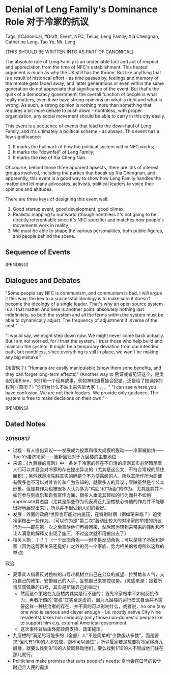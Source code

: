 # Denial of Leng Family's Dominance Role 对于冷家的抗议

Tags: #Canonical, #Draft, Event, NFC, Tellus, Leng Family, Xia Chengnan, Catherine Leng, Tao Ye, Mr. Leng

(THIS SHOULD BE WRITTEN INTO AS PART OF CANONICAL)

The absolute rule of Leng Family is an undeniable fact and act of respect and appreciation from the time of NFC's establishment. This heated argument is much as why the UK still has the throne. But like anything that is a result of historical effort - as time passes by, feelings and memory of the remote gets faded away, and latter generations or even within the same generation do not appreciate that significance of the event. But that's the quirk of a democracy government: the overall function of people is what really matters, even if we have strong opinions on what is right and what is wrong. As such, a strong opinion is nothing more than something that requires a bit more debate to push down - nonthless, with proper organization, any social movement should be able to carry in this city easily.

This event is a sequence of events that lead to the down haul of Leng Family, and it's ultimately a political scheme - as always. This event has a few significance:

1. It marks the hullmark of how the political system within NFC works;
2. It marks the "downfall" of Leng Family;
3. It marks the rise of Xia Cheng Nan.

Of course, behind those three apparent apsects, there are lots of interest groups involved, including the parties that bacak up Xia Chengnan, and apparently, this event is a good way to show how Leng Family handles the matter and let many advocates, activists, political leaders to voice their opinions and altitudes.

There are three keys of designing this event well:

1. Good startup event, good development, good climax;
2. Realistic mapping to our world (though nonthless it's not going to be directly referentiable since it's NFC specific) and matches how people's movements work in reality;
3. We must be able to shape the various personalities, both public figures, and people behind the scene.

## Sequence of Events

(PENDING)

## Dialogues and Debates

"Some people say NFC is communism, and communism is bad. I will argue it this way: the key to a successful ideology is to make sure it doesn't become the ideology of a single leader. That's why an open source system is all that matter. And here is another point: absolutely nothing last indefinitely, so both the system and all the terms within the system must be able to dynamically adjust. The frequency of adjustment if inverse of the cost."

"I would say, we might step down now. We might never come back actually. But I am not worried, for I trust the system. I trust those who help build and maintain the system. It might be a temporary deviation from our intended path, but nonthless, since everything is still in place, we won't be making any big mistake."

(冷雪映？) "Humans are easily manipulable (show them sone benefits, and  they can forget long-term effects)" (Another way to 例证或者见证这个，是类似引用Bible，来引用一个经典故事，例如神知道夏娃会犯错，还是给了她选择的权利)
(萧衎？) "你们为什么不站出来告诉大家！。。。"
"I can see where you have confusion. We are not their leaders. We provide only guidance. The system is free to make decisions on their own."

(PENDING)

## Dated Notes

### 20180817

* 过程：有人提出异议——发展成为投票和很大规模的轰动——冷家被排挤——Tao Ye接济冷家——重新回归对于九层楼的主要地位
* 来源：《九层楼的规则》中一条关于冷家的存在不自洽的规则其实必然暗示着人们可以并且会对冷家的存在提出异议的（尤其是这么大、不符合常规的居住面积）；另外就是冷先胜其实的确是个不方便露面的人，所以其所作所为即便有很多也不可以对外宣传和广为告知的，就很多人的异议；雪映虽然是个公众形象，但是其作为也被很多人认为多为“鸡肋”和“场面”的作为、尤其是其并不如何参与到娱乐和自我宣传方面，很多人垂涎其轻松的行为而并不如何appreciate其态度（尤其是那些作为代表真正九层楼核心价值的作为并不能够很好地展现出来），所以并不很受到人们的看好。
* 发展：外面的政府/世界也可能对内施压，在特别时期（例如珺来临？）迫使冷家做出一些作为。（可以作为是"第二次"轰动比较大的对冷家的举措的抗议行为——即在第一次之后雪映他们再搬回来、然后因为珺到来带来的骚乱和不让人满意的解释又出现了施压，不过这次就不用搬出去了）
* 相关人物：？？？（一个反面角色——但不是反动角色；可以是除了冷家和妒家（因为这两家关系还挺好）之外的另一个家族、势力相关的考虑所以这样的举动）

政治

* 夏家此人借着反对独权的口号趁机树立自己在公众的威望、拉赞助和人气，支持自己的政策、安排自己的人手、妄想自己来掌控权势。（灵感来源：接着所谓反腐倡廉的口号，其实是铲除异己的举动）
    * 然而这个策略在九层楼内其实是行不通的；首先冷家根本不如何反抗作为，再者所谓的“掌权”其实全是虚的，因为九层楼的运行模式自洽并不需要这样一种统治者的存在、并不真的可以影响什么，或者说，no one (any one who is serious and clever enough - I.e. mostly native City Nine residents) takes him seriously (only those non-domestic people like to support him e.g. external American government.  
    * 这次事件背后由外部政府支持、政策施压。
* 九层楼的”满足尽可能多的（全部）人“不是简单的”少数服从多数“，而是要求”但凡有1/10的人不赞成，则不可以通过“，所以夏家若是想要将冷家移离九层楼，就要么找到9/10的人赞同移动他们，要么找到1/10的人不赞成他们住在那儿就行。
* Politicians make promise that suits people's needs: 夏也会在口号的设计时迎合人民的需求